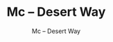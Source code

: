 ---
designer: Endless Knot
description: "Color%3A%20Pink%20Lady%0AMaterial%3A%20100%25%20Wool%0ACollection%3A%20Hand-Tufted%20Collection"
image_primary: img/DWY-256-600x750.jpg
image_secondary: ../../../images/blank.png
manufacturer: Endless Knot
href: https://endlessknotrugs.com/product/desert-way-pink-lady/
subtitle: Mc – Desert Way
tags: 
  - endless_knot
  - hand-tufted-rugs
title: Mc – Desert Way
image_thumb: img/DWY-256-300x300.jpg
category: hand-tufted-rugs
slug: /manufacturers/endless-knot/hand-tufted-rugs/endless-knot-mc-desert-way
---